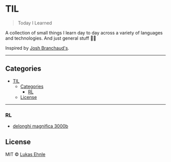 # TIL

> Today I Learned

A collection of small things I learn day to day across a variety of languages and technologies. And just general stuff 🤷‍♂️

Inspired by [Josh Branchaud's](https://github.com/jbranchaud/til).

---

## Categories

- [TIL](#til)
	- [Categories](#categories)
		- [RL](#rl)
	- [License](#license)

---

### RL

- [delonghi magnifica 3000b](rl/ack-bar.md)

## License

MIT © [Lukas Ehnle](https://ehnle.dev/)
